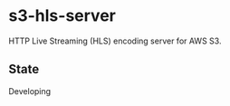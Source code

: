 s3-hls-server
=============

HTTP Live Streaming (HLS) encoding server for AWS S3.

State
------------

Developing
